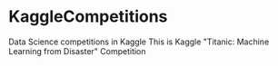 # KaggleCompetitions
Data Science competitions in Kaggle
This is Kaggle "Titanic: Machine Learning from Disaster" Competition 
